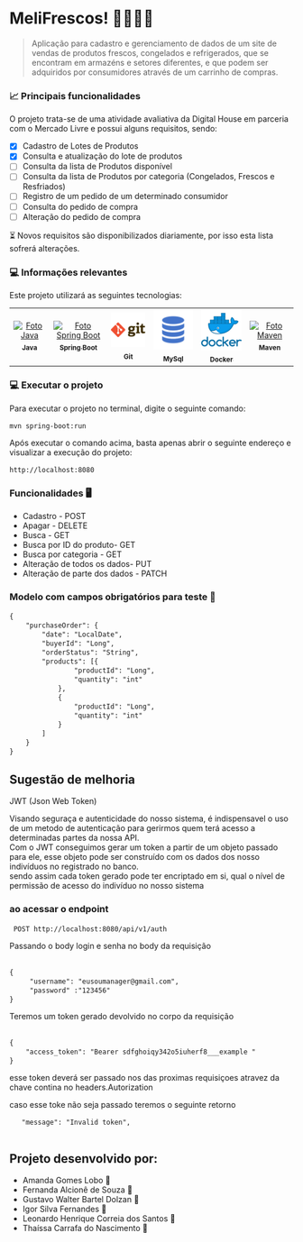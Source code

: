 # MeliFrescos! 🍅🌽🍓️🥬



> Aplicação para cadastro e gerenciamento de dados de um site de vendas de produtos frescos, congelados
> e refrigerados, que se encontram em armazéns e setores diferentes, e que podem ser adquiridos
> por consumidores através de um carrinho de compras.

### 📈 Principais funcionalidades

O projeto trata-se de uma atividade avaliativa da Digital House em parceria com o Mercado Livre e possui alguns
requisitos, sendo:

- [x] Cadastro de Lotes de Produtos
- [x] Consulta e atualização do lote de produtos
- [ ] Consulta da lista de Produtos disponível
- [ ] Consulta da lista de Produtos por categoria (Congelados, Frescos e Resfriados)
- [ ] Registro de um pedido de um determinado consumidor
- [ ] Consulta do pedido de compra
- [ ] Alteração do pedido de compra

⏳ Novos requisitos são disponibilizados diariamente, por isso esta lista 
sofrerá alterações.


### 💻 Informações relevantes

Este projeto utilizará as seguintes tecnologias:

<table>
  <tr>
    <td align="center">
      <a href="#">
        <img src="https://img.shields.io/badge/Java-ED8B00?style=for-the-badge&logo=java&logoColor=white" width="100px;" alt="Foto Java"/><br>
        <sub>
          <b> Java </b>
        </sub>
      </a>
    </td>
    <td align="center">
      <a href="#">
        <img src="https://img.shields.io/badge/Spring_Boot-F2F4F9?style=for-the-badge&logo=spring-boot" width="100px;" alt="Foto Spring Boot"/><br>
        <sub>
          <b>Spring Boot</b>
        </sub>
      </a>
    </td>
 <td align="center">
      <a href="#">
        <img src="https://raw.githubusercontent.com/github/explore/master/topics/git/git.png" width="100px;" alt="Foto Spring Boot"/><br>
        <sub>
          <b>Git</b>
        </sub>
      </a>
    </td>
 <td align="center">
      <a href="#">
        <img src="https://raw.githubusercontent.com/github/explore/master/topics/sql/sql.png" width="100px;" alt="Foto Sql"/><br>
        <sub>
          <b>MySql</b>
        </sub>
      </a>
    </td>
 <td align="center">
      <a href="#">
        <img src="https://raw.githubusercontent.com/github/explore/master/topics/docker/docker.png" width="100px;" alt="Docker"/><br>
        <sub>
          <b>Docker</b>
        </sub>
      </a>
    </td>
    <td align="center">
      <a href="#">
        <img src="https://img.shields.io/badge/apache_maven-C71A36?style=for-the-badge&logo=apachemaven&logoColor=white" width="100px;" alt="Foto Maven"/><br>
        <sub>
          <b>Maven</b>
        </sub>
      </a>
    </td>
  </tr>
</table>

### 💻 Executar o projeto


Para executar o projeto no terminal, digite o seguinte comando:

```shell script
mvn spring-boot:run 
```

Após executar o comando acima, basta apenas abrir o seguinte endereço e visualizar a execução do projeto:

```
http://localhost:8080
```

### Funcionalidades  🖥
- Cadastro - POST
- Apagar - DELETE
- Busca - GET
- Busca por ID do produto- GET
- Busca por categoria - GET
- Alteração de todos os dados- PUT
- Alteração de parte dos dados - PATCH

### Modelo com campos obrigatórios para teste  📩

```
{
	"purchaseOrder": {
		"date": "LocalDate",
		"buyerId": "Long",
		"orderStatus": "String",
		"products": [{
				"productId": "Long",
				"quantity": "int"
			},
			{
				"productId": "Long",
				"quantity": "int"
			}
		]
	}
}
```

## Sugestão de melhoria 
 JWT (Json Web Token)
 
Visando seguraça e autenticidade do nosso sistema, é indispensavel o uso de um metodo de autenticação
para gerirmos quem terá acesso a determinadas partes da nossa API.<br/>
Com o JWT conseguimos gerar um token a partir de um objeto passado para ele,
esse objeto pode ser construído com os dados dos nosso indivíduos no registrado no banco. <br/>
sendo assim cada token gerado pode ter encriptado em si, qual o nível  de permissão de acesso 
do indivíduo no nosso sistema
 
 
### ao acessar o endpoint 
```
 POST http://localhost:8080/api/v1/auth
```

Passando o body login e senha no body da requisição
```

{
     "username": "eusoumanager@gmail.com",
     "password" :"123456"
}
```

Teremos  um token gerado devolvido no corpo da requisição 
```

{
    "access_token": "Bearer sdfghoiqy342o5iuherf8___example "
}
```

esse token deverá ser passado nos das proximas requisiçoes atravez da chave contina no
headers.Autorization

caso esse toke não seja passado teremos o seguinte retorno

```
   "message": "Invalid token",
   
```


## Projeto desenvolvido por:

- Amanda Gomes Lobo 🍅
- Fernanda Alcionê de Souza 🍉
- Gustavo Walter Bartel Dolzan 🍒
- Igor Silva Fernandes 🍇
- Leonardo Henrique Correia dos Santos 🥝
- Thaíssa Carrafa do Nascimento 🍓
